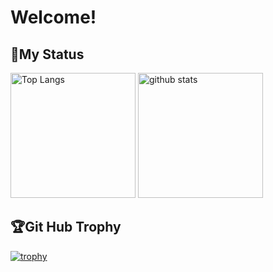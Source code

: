 <h1>
  Welcome!
</h1>
<h2>
  🔋My Status
</h2>
<p align="left"> 
  <img alt="Top Langs" height="200px" src="https://github-readme-stats.vercel.app/api?username=HIROMU522&count_private=true&show_icons=true" />
  <img alt="github stats" height="200px" src="https://github-readme-stats.vercel.app/api/top-langs/?username=HIROMU522" />
</p>

<h2>
  🏆Git Hub Trophy
</h2>

[![trophy](https://github-profile-trophy.vercel.app/?username=HIROMU522&column=8)](https://github.com/ryo-ma/github-profile-trophy)
